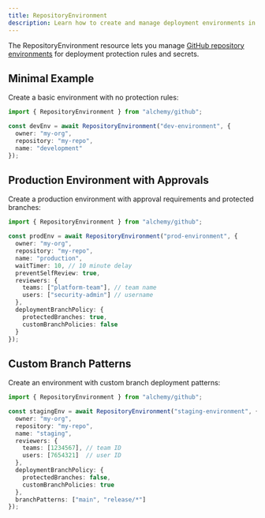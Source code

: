 ```yaml
---
title: RepositoryEnvironment
description: Learn how to create and manage deployment environments in your GitHub repositories using Alchemy.
---
```



The RepositoryEnvironment resource lets you manage [GitHub repository environments](https://docs.github.com/en/actions/deployment/targeting-different-environments/using-environments-for-deployment) for deployment protection rules and secrets.

## Minimal Example

Create a basic environment with no protection rules:

```ts
import { RepositoryEnvironment } from "alchemy/github";

const devEnv = await RepositoryEnvironment("dev-environment", {
  owner: "my-org",
  repository: "my-repo", 
  name: "development"
});
```

## Production Environment with Approvals

Create a production environment with approval requirements and protected branches:

```ts
import { RepositoryEnvironment } from "alchemy/github";

const prodEnv = await RepositoryEnvironment("prod-environment", {
  owner: "my-org",
  repository: "my-repo",
  name: "production",
  waitTimer: 10, // 10 minute delay
  preventSelfReview: true,
  reviewers: {
    teams: ["platform-team"], // team name
    users: ["security-admin"] // username
  },
  deploymentBranchPolicy: {
    protectedBranches: true,
    customBranchPolicies: false
  }
});
```

## Custom Branch Patterns

Create an environment with custom branch deployment patterns:

```ts
import { RepositoryEnvironment } from "alchemy/github";

const stagingEnv = await RepositoryEnvironment("staging-environment", {
  owner: "my-org",
  repository: "my-repo",
  name: "staging",
  reviewers: {
    teams: [1234567], // team ID
    users: [7654321]  // user ID
  },
  deploymentBranchPolicy: {
    protectedBranches: false,
    customBranchPolicies: true
  },
  branchPatterns: ["main", "release/*"]
});
```
